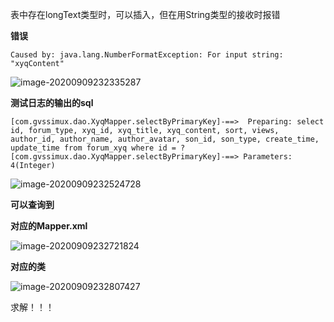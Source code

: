 表中存在longText类型时，可以插入，但在用String类型的接收时报错

**错误**

```
Caused by: java.lang.NumberFormatException: For input string: "xyqContent"
```

![image-20200909232335287](http://cdn.gvssimux.com/image-20200909232335287.png)

**测试日志的输出的sql**

```
[com.gvssimux.dao.XyqMapper.selectByPrimaryKey]-==>  Preparing: select id, forum_type, xyq_id, xyq_title, xyq_content, sort, views, author_id, author_name, author_avatar, son_id, son_type, create_time, update_time from forum_xyq where id = ?
[com.gvssimux.dao.XyqMapper.selectByPrimaryKey]-==> Parameters: 4(Integer)

```

![image-20200909232524728](http://cdn.gvssimux.com/image-20200909232524728.png)

**可以查询到**

**对应的Mapper.xml**

![image-20200909232721824](http://cdn.gvssimux.com/image-20200909232721824.png)



**对应的类**

![image-20200909232807427](http://cdn.gvssimux.com/image-20200909232807427.png)



求解！！！